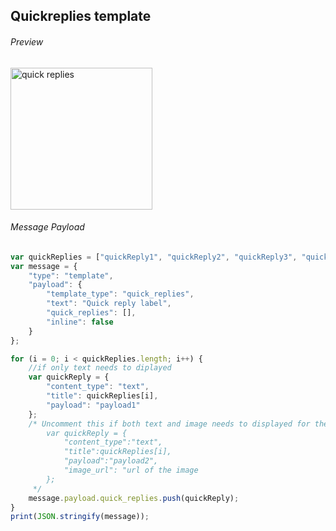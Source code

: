 ##  Quickreplies template

###### Preview


<img width="227" alt="quick replies" src="https://github.com/Koredotcom/web-kore-sdk/assets/131746603/f0db1cd9-e544-472a-8a8a-f78ece006a22">



###### Message Payload

```js
var quickReplies = ["quickReply1", "quickReply2", "quickReply3", "quickReply4", "quickReply5"];
var message = {
    "type": "template",
    "payload": {
        "template_type": "quick_replies",
        "text": "Quick reply label",
        "quick_replies": [],
        "inline": false
    }
};

for (i = 0; i < quickReplies.length; i++) {
    //if only text needs to diplayed
    var quickReply = {
        "content_type": "text",
        "title": quickReplies[i],
        "payload": "payload1"
    };
    /* Uncomment this if both text and image needs to displayed for the  quick reply button
        var quickReply = {
            "content_type":"text",
            "title":quickReplies[i],
            "payload":"payload2",
            "image_url": "url of the image
        };
     */
    message.payload.quick_replies.push(quickReply);
}
print(JSON.stringify(message));
```
